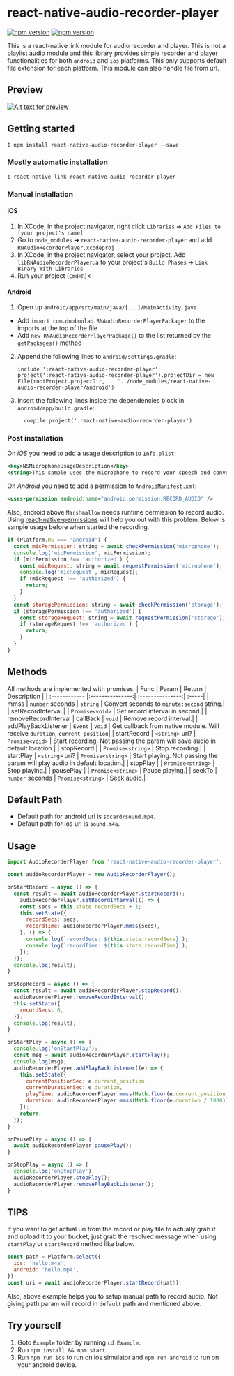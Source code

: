 
# react-native-audio-recorder-player
<p align="left">
  <a href="https://npmjs.org/package/react-native-audio-recorder-player"><img alt="npm version" src="http://img.shields.io/npm/v/react-native-audio-recorder-player.svg?style=flat-square"></a>
  <a href="https://npmjs.org/package/react-native-audio-recorder-player"><img alt="npm version" src="http://img.shields.io/npm/dm/react-native-audio-recorder-player.svg?style=flat-square"></a>
</p>

This is a react-native link module for audio recorder and player. This is not a playlist audio module and this library provides simple recorder and player functionalities for both `android` and `ios` platforms. This only supports default file extension for each platform. This module can also handle file from url.

## Preview
[![Alt text for preview](https://firebasestorage.googleapis.com/v0/b/bookoo-89f6c.appspot.com/o/react-native-audio-player-recorder.png?alt=media&token=2512541e-cc0d-45e6-b21e-32e8c24ad99d)](https://firebasestorage.googleapis.com/v0/b/bookoo-89f6c.appspot.com/o/react-native-audio-player-recorder.mp4?alt=media&token=e9e108f8-cd0c-4d4a-85c7-3b8db222249a)

## Getting started

`$ npm install react-native-audio-recorder-player --save`

### Mostly automatic installation

`$ react-native link react-native-audio-recorder-player`

### Manual installation


#### iOS

1. In XCode, in the project navigator, right click `Libraries` ➜ `Add Files to [your project's name]`
2. Go to `node_modules` ➜ `react-native-audio-recorder-player` and add `RNAudioRecorderPlayer.xcodeproj`
3. In XCode, in the project navigator, select your project. Add `libRNAudioRecorderPlayer.a` to your project's `Build Phases` ➜ `Link Binary With Libraries`
4. Run your project (`Cmd+R`)<

#### Android

1. Open up `android/app/src/main/java/[...]/MainActivity.java`
  - Add `import com.dooboolab.RNAudioRecorderPlayerPackage;` to the imports at the top of the file
  - Add `new RNAudioRecorderPlayerPackage()` to the list returned by the `getPackages()` method
2. Append the following lines to `android/settings.gradle`:
  	```
  	include ':react-native-audio-recorder-player'
  	project(':react-native-audio-recorder-player').projectDir = new File(rootProject.projectDir, 	'../node_modules/react-native-audio-recorder-player/android')
  	```
3. Insert the following lines inside the dependencies block in `android/app/build.gradle`:
  	```
      compile project(':react-native-audio-recorder-player')
  	```

### Post installation
On *iOS* you need to add a usage description to `Info.plist`:

```xml
<key>NSMicrophoneUsageDescription</key>
<string>This sample uses the microphone to record your speech and convert it to text.</string>
```

On *Android* you need to add a permission to `AndroidManifest.xml`:

```xml
<uses-permission android:name="android.permission.RECORD_AUDIO" />
```
Also, android above `Marshmallow` needs runtime permission to record audio. Using [react-native-permissions](https://github.com/yonahforst/react-native-permissions) will help you out with this problem. Below is sample usage before when started the recording.
```javascript
if (Platform.OS === 'android') {
  const micPermission: string = await checkPermission('microphone');
  console.log('micPermission', micPermission);
  if (micPermission !== 'authorized') {
    const micRequest: string = await requestPermission('microphone');
    console.log('micRequest', micRequest);
    if (micRequest !== 'authorized') {
      return;
    }
  }
  const storagePermission: string = await checkPermission('storage');
  if (storagePermission !== 'authorized') {
    const storageRequest: string = await requestPermission('storage');
    if (storageRequest !== 'authorized') {
      return;
    }
  }
}
```

## Methods
All methods are implemented with promises.
| Func  | Param  | Return | Description |
| :------------ |:---------------:| :---------------:| :-----|
| mmss | `number` seconds | `string` | Convert seconds to `minute:second` string.|
| setRecordInterval |  | `Promise<void>` | Set record interval in second.|
| removeRecordInterval | callBack | `void` | Remove record interval.|
| addPlayBackListener | `Event` | `void` | Get callback from native module. Will receive `duration`, `current_position`|
| startRecord | `<string>` uri? | `Promise<void>` | Start recording. Not passing the param will save audio in default location.|
| stopRecord | | `Promise<string>` | Stop recording.|
| startPlay | `<string>` uri? | `Promise<string>` | Start playing. Not passing the param will play audio in default location.|
| stopPlay | | `Promise<string>` | Stop playing.|
| pausePlay | | `Promise<string>` | Pause playing.|
| seekTo | `number` seconds | `Promise<string>` | Seek audio.|

## Default Path
* Default path for android uri is `sdcard/sound.mp4`.
* Default path for ios uri is `sound.m4a`.

## Usage
```javascript
import AudioRecorderPlayer from 'react-native-audio-recorder-player';

const audioRecorderPlayer = new AudioRecorderPlayer();

onStartRecord = async () => {
  const result = await audioRecorderPlayer.startRecord();
    audioRecorderPlayer.setRecordInterval(() => {
    const secs = this.state.recordSecs + 1;
    this.setState({
      recordSecs: secs,
      recordTime: audioRecorderPlayer.mmss(secs),
    }, () => {
      console.log(`recordSecs: ${this.state.recordSecs}`);
      console.log(`recordTime: ${this.state.recordTime}`);
    });
  });
  console.log(result);
}

onStopRecord = async () => {
  const result = await audioRecorderPlayer.stopRecord();
  audioRecorderPlayer.removeRecordInterval();
  this.setState({
    recordSecs: 0,
  });
  console.log(result);
}

onStartPlay = async () => {
  console.log('onStartPlay');
  const msg = await audioRecorderPlayer.startPlay();
  console.log(msg);
  audioRecorderPlayer.addPlayBackListener((e) => {
    this.setState({
      currentPositionSec: e.current_position,
      currentDurationSec: e.duration,
      playTime: audioRecorderPlayer.mmss(Math.floor(e.current_position / 1000)),
      duration: audioRecorderPlayer.mmss(Math.floor(e.duration / 1000)),
    });
    return;
  });
}

onPausePlay = async () => {
  await audioRecorderPlayer.pausePlay();
}

onStopPlay = async () => {
  console.log('onStopPlay');
  audioRecorderPlayer.stopPlay();
  audioRecorderPlayer.removePlayBackListener();
}
```

## TIPS
If you want to get actual uri from the record or play file to actually grab it and upload it to your bucket, just grab the resolved message when using `startPlay` or `startRecord` method like below.
```javascript
const path = Platform.select({
  ios: 'hello.m4a',
  android: 'hello.mp4',
});
const uri = await audioRecorderPlayer.startRecord(path);
```
Also, above example helps you to setup manual path to record audio. Not giving path param will record in `default` path and mentioned above.

## Try yourself
1. Goto `Example` folder by running `cd Example`.
2. Run `npm install && npm start`.
3. Run `npm run ios` to run on ios simulator and `npm run android` to run on your android device.
